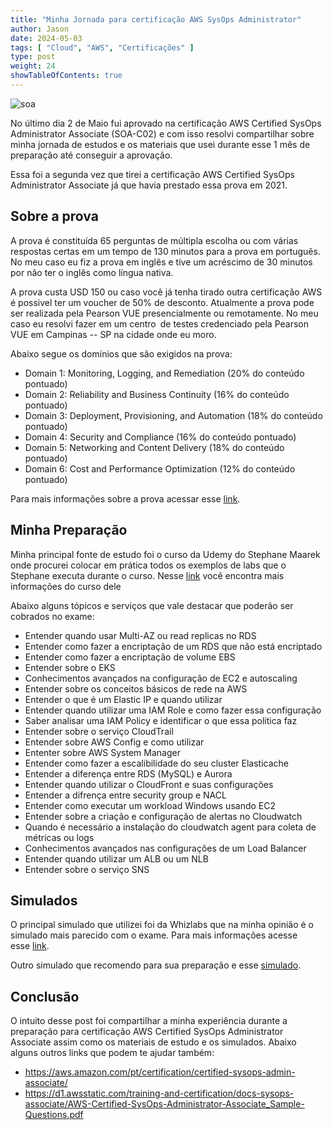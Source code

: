 ```yaml
---
title: "Minha Jornada para certificação AWS SysOps Administrator"
author: Jason
date: 2024-05-03
tags: [ "Cloud", "AWS", "Certificações" ]
type: post
weight: 24
showTableOfContents: true
---
```


![soa](/images/soa.jpg)

No último dia 2 de Maio fui aprovado na certificação AWS Certified
SysOps Administrator Associate (SOA-C02) e com isso resolvi compartilhar
sobre minha jornada de estudos e os materiais que usei durante esse 1
mês de preparação até conseguir a aprovação.

Essa foi a segunda vez que tirei a certificação AWS Certified SysOps
Administrator Associate já que havia prestado essa prova em 2021.

## Sobre a prova 

A prova é constituída 65 perguntas de múltipla escolha ou com várias
respostas certas em um tempo de 130 minutos para a prova em português.
No meu caso eu fiz a prova em inglês e tive um acréscimo de 30 minutos
por não ter o inglês como língua nativa.

A prova custa USD 150 ou caso você já tenha tirado outra certificação
AWS é possivel ter um voucher de 50% de desconto. Atualmente a prova
pode ser realizada pela Pearson VUE presencialmente ou remotamente. No
meu caso eu resolvi fazer em um centro de testes credenciado pela
Pearson VUE em Campinas -- SP na cidade onde eu moro.

Abaixo segue os domínios que são exigidos na prova:

-   Domain 1: Monitoring, Logging, and Remediation (20% do conteúdo
    pontuado)
-   Domain 2: Reliability and Business Continuity (16% do conteúdo
    pontuado)
-   Domain 3: Deployment, Provisioning, and Automation (18% do conteúdo
    pontuado)
-   Domain 4: Security and Compliance (16% do conteúdo pontuado)
-   Domain 5: Networking and Content Delivery (18% do conteúdo pontuado)
-   Domain 6: Cost and Performance Optimization (12% do conteúdo
    pontuado)

Para mais informações sobre a prova acessar
esse [link](https://d1.awsstatic.com/training-and-certification/docs-sysops-associate/AWS-Certified-SysOps-Administrator-Associate_Exam-Guide.pdf).

## Minha Preparação 

Minha principal fonte de estudo foi o curso da Udemy do Stephane Maarek
onde procurei colocar em prática todos os exemplos de labs que o
Stephane executa durante o curso.
Nesse [link](https://www.udemy.com/course/ultimate-aws-certified-sysops-administrator-associate) você
encontra mais informações do curso dele

Abaixo alguns tópicos e serviços que vale destacar que poderão ser
cobrados no exame:

-   Entender quando usar Multi-AZ ou read replicas no RDS
-   Entender como fazer a encriptação de um RDS que não está encriptado
-   Entender como fazer a encriptação de volume EBS
-   Entender sobre o EKS
-   Conhecimentos avançados na configuração de EC2 e autoscaling
-   Entender sobre os conceitos básicos de rede na AWS
-   Entender o que é um Elastic IP e quando utilizar
-   Entender quando utilizar uma IAM Role e como fazer essa configuração
-   Saber analisar uma IAM Policy e identificar o que essa politica faz
-   Entender sobre o serviço CloudTrail
-   Entender sobre AWS Config e como utilizar
-   Ententer sobre AWS System Manager
-   Entender como fazer a escalibilidade do seu cluster Elasticache
-   Entender a diferença entre RDS (MySQL) e Aurora
-   Entender quando utilizar o CloudFront e suas configurações
-   Entender a difrença entre security group e NACL
-   Entender como executar um workload Windows usando EC2
-   Entender sobre a criação e configuração de alertas no Cloudwatch
-   Quando é necessário a instalação do cloudwatch agent para coleta de
    métricas ou logs
-   Conhecimentos avançados nas configurações de um Load Balancer
-   Entender quando utilizar um ALB ou um NLB
-   Entender sobre o serviço SNS

## Simulados 

O principal simulado que utilizei foi da Whizlabs que na minha opinião é
o simulado mais parecido com o exame. Para mais informações acesse
esse [link](https://www.whizlabs.com/learn/course/aws-solutions-architect-associate/153).

Outro simulado que recomendo para sua preparação e
esse [simulado](https://www.udemy.com/course/aws-certified-sysops-administrator-associate-practice-exams-soa-c02/?couponCode=ACCAGE0923).

## Conclusão 

O intuito desse post foi compartilhar a minha experiência durante a
preparação para certificação AWS Certified SysOps Administrator
Associate assim como os materiais de estudo e os simulados. Abaixo
alguns outros links que podem te ajudar também:

-   <https://aws.amazon.com/pt/certification/certified-sysops-admin-associate/>
-   <https://d1.awsstatic.com/training-and-certification/docs-sysops-associate/AWS-Certified-SysOps-Administrator-Associate_Sample-Questions.pdf>